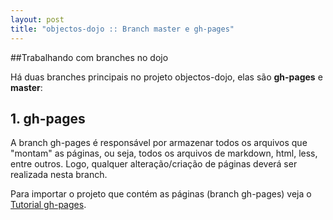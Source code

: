 ```yaml
---
layout: post
title: "objectos-dojo :: Branch master e gh-pages"
---
```


##Trabalhando com branches no dojo

Há duas branches principais no projeto objectos-dojo, elas são __gh-pages__ e __master__:


## 1. gh-pages

A branch gh-pages é responsável por armazenar todos os arquivos que "montam" as páginas, ou seja, 
todos os arquivos de markdown, html, less, entre outros. Logo, qualquer alteração/criação de páginas
deverá ser realizada nesta branch.

Para importar o projeto que contém as páginas (branch gh-pages) veja o [Tutorial gh-pages](http://dojo.objectos.com.br/contribua/00-importar.html).

